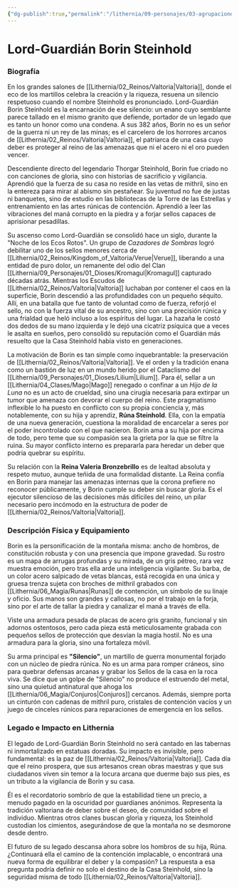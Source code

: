 ```yaml
---
{"dg-publish":true,"permalink":"/lithernia/09-personajes/03-agrupaciones/casa-steinhold/lord-guardian-borin-steinhold/","tags":["[lithernia","personajes","Casa Noble","Casa Steinhold","Valtoria"]}
---
```


# Lord-Guardián Borin Steinhold

### Biografía

En los grandes salones de [[Lithernia/02_Reinos/Valtoria\|Valtoria]], donde el eco de los martillos celebra la creación y la riqueza, resuena un silencio respetuoso cuando el nombre Steinhold es pronunciado. Lord-Guardián Borin Steinhold es la encarnación de ese silencio: un enano cuyo semblante parece tallado en el mismo granito que defiende, portador de un legado que es tanto un honor como una condena. A sus 382 años, Borin no es un señor de la guerra ni un rey de las minas; es el carcelero de los horrores arcanos de [[Lithernia/02_Reinos/Valtoria\|Valtoria]], el patriarca de una casa cuyo deber es proteger al reino de las amenazas que ni el acero ni el oro pueden vencer.

Descendiente directo del legendario Thorgar Steinhold, Borin fue criado no con canciones de gloria, sino con historias de sacrificio y vigilancia. Aprendió que la fuerza de su casa no reside en las vetas de mithril, sino en la entereza para mirar al abismo sin pestañear. Su juventud no fue de justas ni banquetes, sino de estudio en las bibliotecas de la Torre de las Estrellas y entrenamiento en las artes rúnicas de contención. Aprendió a leer las vibraciones del maná corrupto en la piedra y a forjar sellos capaces de aprisionar pesadillas.

Su ascenso como Lord-Guardián se consolidó hace un siglo, durante la "Noche de los Ecos Rotos". Un grupo de *Cazadores de Sombras* logró debilitar uno de los sellos menores cerca de [[Lithernia/02_Reinos/Kingdom_of_Valtoria/Verue\|Verue]], liberando a una entidad de puro dolor, un remanente del odio del Clan [[Lithernia/09_Personajes/01_Dioses/Kromagul\|Kromagul]] capturado décadas atrás. Mientras los Escudos de [[Lithernia/02_Reinos/Valtoria\|Valtoria]] luchaban por contener el caos en la superficie, Borin descendió a las profundidades con un pequeño séquito. Allí, en una batalla que fue tanto de voluntad como de fuerza, reforjó el sello, no con la fuerza vital de su ancestro, sino con una precisión rúnica y una frialdad que heló incluso a los espíritus del lugar. La hazaña le costó dos dedos de su mano izquierda y le dejó una cicatriz psíquica que a veces le asalta en sueños, pero consolidó su reputación como el Guardián más resuelto que la Casa Steinhold había visto en generaciones.

La motivación de Borin es tan simple como inquebrantable: la preservación de [[Lithernia/02_Reinos/Valtoria\|Valtoria]]. Ve el orden y la tradición enana como un bastión de luz en un mundo herido por el Cataclismo del [[Lithernia/09_Personajes/01_Dioses/Lilium\|Lilium]]. Para él, sellar a un [[Lithernia/04_Clases/Mago\|Mago]] renegado o confinar a un *Hijo de la Luna* no es un acto de crueldad, sino una cirugía necesaria para extirpar un tumor que amenaza con devorar el cuerpo del reino. Este pragmatismo inflexible lo ha puesto en conflicto con su propia conciencia y, más notablemente, con su hija y aprendiz, **Rúna Steinhold**. Ella, con la empatía de una nueva generación, cuestiona la moralidad de encarcelar a seres por el poder incontrolado con el que nacieron. Borin ama a su hija por encima de todo, pero teme que su compasión sea la grieta por la que se filtre la ruina. Su mayor conflicto interno es prepararla para heredar un deber que podría quebrar su espíritu.

Su relación con la **Reina Valeria Bronzebrillo** es de lealtad absoluta y respeto mutuo, aunque teñida de una formalidad distante. La Reina confía en Borin para manejar las amenazas internas que la corona prefiere no reconocer públicamente, y Borin cumple su deber sin buscar gloria. Es el ejecutor silencioso de las decisiones más difíciles del reino, un pilar necesario pero incómodo en la estructura de poder de [[Lithernia/02_Reinos/Valtoria\|Valtoria]].

### Descripción Física y Equipamiento

Borin es la personificación de la montaña misma: ancho de hombros, de constitución robusta y con una presencia que impone gravedad. Su rostro es un mapa de arrugas profundas y su mirada, de un gris pétreo, rara vez muestra emoción, pero tras ella arde una inteligencia vigilante. Su barba, de un color acero salpicado de vetas blancas, está recogida en una única y gruesa trenza sujeta con broches de mithril grabados con [[Lithernia/06_Magia/Runas\|Runas]] de contención, un símbolo de su linaje y oficio. Sus manos son grandes y callosas, no por el trabajo en la forja, sino por el arte de tallar la piedra y canalizar el maná a través de ella.

Viste una armadura pesada de placas de acero gris granito, funcional y sin adornos ostentosos, pero cada pieza está meticulosamente grabada con pequeños sellos de protección que desvían la magia hostil. No es una armadura para la gloria, sino una fortaleza móvil.

Su arma principal es **"Silencio"**, un martillo de guerra monumental forjado con un núcleo de piedra rúnica. No es un arma para romper cráneos, sino para quebrar defensas arcanas y grabar los Sellos de la casa en la roca viva. Se dice que un golpe de "Silencio" no produce el estruendo del metal, sino una quietud antinatural que ahoga los [[Lithernia/06_Magia/Conjuros\|Conjuros]] cercanos. Además, siempre porta un cinturón con cadenas de mithril puro, cristales de contención vacíos y un juego de cinceles rúnicos para reparaciones de emergencia en los sellos.

### Legado e Impacto en Lithernia

El legado de Lord-Guardián Borin Steinhold no será cantado en las tabernas ni inmortalizado en estatuas doradas. Su impacto es invisible, pero fundamental: es la paz de [[Lithernia/02_Reinos/Valtoria\|Valtoria]]. Cada día que el reino prospera, que sus artesanos crean obras maestras y que sus ciudadanos viven sin temor a la locura arcana que duerme bajo sus pies, es un tributo a la vigilancia de Borin y su casa.

Él es el recordatorio sombrío de que la estabilidad tiene un precio, a menudo pagado en la oscuridad por guardianes anónimos. Representa la tradición valtoriana de deber sobre el deseo, de comunidad sobre el individuo. Mientras otros clanes buscan gloria y riqueza, los Steinhold custodian los cimientos, asegurándose de que la montaña no se desmorone desde dentro.

El futuro de su legado descansa ahora sobre los hombros de su hija, Rúna. ¿Continuará ella el camino de la contención implacable, o encontrará una nueva forma de equilibrar el deber y la compasión? La respuesta a esa pregunta podría definir no solo el destino de la Casa Steinhold, sino la seguridad misma de todo [[Lithernia/02_Reinos/Valtoria\|Valtoria]].
